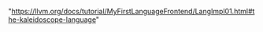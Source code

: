 "https://llvm.org/docs/tutorial/MyFirstLanguageFrontend/LangImpl01.html#the-kaleidoscope-language" 
